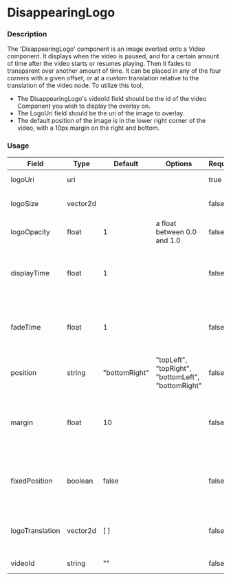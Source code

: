 # DisappearingLogo

### Description
The 'DisappearingLogo' component is an image overlaid onto a Video component. It displays when the video is paused, and for a certain amount of time after the video starts or resumes playing. Then it fades to transparent over another amount of time. It can be placed in any of the four corners with a given offset, or at a custom translation relative to the translation of the video node. 
To utilize this tool,
 - The DisappearingLogo's videoId field should be the id of the video Component you wish to display the overlay on.
 - The LogoUri field should be the uri of the image to overlay.
 - The default position of the image is in the lower right corner of the video, with a 10px margin on the right and bottom. 

### Usage
| Field | Type | Default | Options | Required | AccessPermission | Description |
| ----------- | ----------- | ----------- | ----------- | ----------- | ----------- | ----------- |
| logoUri | uri | | | true | READ_WRITE | The uri of the image. |
| logoSize | vector2d | | | false | READ_WRITE | The size of the image as a vector2D. |
| logoOpacity | float | 1 | a float between 0.0 and 1.0 | false | READ_WRITE | The maximum opacity of the image. |
| displayTime | float | 1 | | false | READ_WRITE | The time the image is displayed at maximum opacity, in seconds. |
| fadeTime | float | 1 | | false | READ_WRITE | The time the image is faded from maximum opacity to transparent, in seconds. |
| position | string | "bottomRight" | "topLeft", "topRight", "bottomLeft", "bottomRight" | false | READ_WRITE | Which corner of the video to display the image in. |
| margin | float | 10 | | false | READ_WRITE | If using position, the margin between the image and the edges of the video. |
| fixedPosition | boolean | false | | false | READ_WRITE | If true, the logoTranslation field is used instead of the position and margin fields. |
| logoTranslation | vector2d | [ ] | | false | READ_WRITE | An absolute translation of the image relative to the video. |
| videoId | string | "" | | false | READ_WRITE | The id of the video node. |